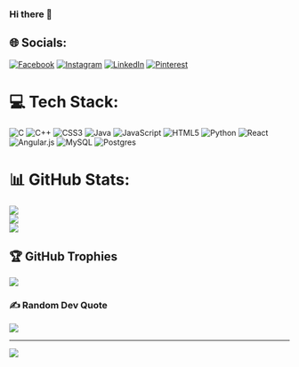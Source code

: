 ### Hi there 👋


## 🌐 Socials:
[![Facebook](https://img.shields.io/badge/Facebook-%231877F2.svg?logo=Facebook&logoColor=white)](https://facebook.com/saiprasad.tanpure.3) [![Instagram](https://img.shields.io/badge/Instagram-%23E4405F.svg?logo=Instagram&logoColor=white)](https://instagram.com/saiprasad_tanpure__) [![LinkedIn](https://img.shields.io/badge/LinkedIn-%230077B5.svg?logo=linkedin&logoColor=white)](https://www.linkedin.com/in/saiprasad-tanpure-983727231) [![Pinterest](https://img.shields.io/badge/Pinterest-%23E60023.svg?logo=Pinterest&logoColor=white)](https://pinterest.com/saiprasadtanpure) 

# 💻 Tech Stack:
![C](https://img.shields.io/badge/c-%2300599C.svg?style=for-the-badge&logo=c&logoColor=white) ![C++](https://img.shields.io/badge/c++-%2300599C.svg?style=for-the-badge&logo=c%2B%2B&logoColor=white) ![CSS3](https://img.shields.io/badge/css3-%231572B6.svg?style=for-the-badge&logo=css3&logoColor=white) ![Java](https://img.shields.io/badge/java-%23ED8B00.svg?style=for-the-badge&logo=java&logoColor=white) ![JavaScript](https://img.shields.io/badge/javascript-%23323330.svg?style=for-the-badge&logo=javascript&logoColor=%23F7DF1E) ![HTML5](https://img.shields.io/badge/html5-%23E34F26.svg?style=for-the-badge&logo=html5&logoColor=white) ![Python](https://img.shields.io/badge/python-3670A0?style=for-the-badge&logo=python&logoColor=ffdd54) ![React](https://img.shields.io/badge/react-%2320232a.svg?style=for-the-badge&logo=react&logoColor=%2361DAFB) ![Angular.js](https://img.shields.io/badge/angular.js-%23E23237.svg?style=for-the-badge&logo=angularjs&logoColor=white) ![MySQL](https://img.shields.io/badge/mysql-%2300f.svg?style=for-the-badge&logo=mysql&logoColor=white) ![Postgres](https://img.shields.io/badge/postgres-%23316192.svg?style=for-the-badge&logo=postgresql&logoColor=white)
# 📊 GitHub Stats:
![](https://github-readme-stats.vercel.app/api?username=TanpureSaiprasad&theme=dark&hide_border=false&include_all_commits=false&count_private=false)<br/>
![](https://github-readme-streak-stats.herokuapp.com/?user=TanpureSaiprasad&theme=dark&hide_border=false)<br/>
![](https://github-readme-stats.vercel.app/api/top-langs/?username=TanpureSaiprasad&theme=dark&hide_border=false&include_all_commits=false&count_private=false&layout=compact)

## 🏆 GitHub Trophies
![](https://github-profile-trophy.vercel.app/?username=TanpureSaiprasad&theme=juicyfresh&no-frame=true&no-bg=false&margin-w=4)

### ✍️ Random Dev Quote
![](https://quotes-github-readme.vercel.app/api?type=horizontal&theme=tokyonight)

---
[![](https://visitcount.itsvg.in/api?id=TanpureSaiprasad&icon=0&color=0)](https://visitcount.itsvg.in)

<!-- Proudly created with GPRM ( https://gprm.itsvg.in ) -->

